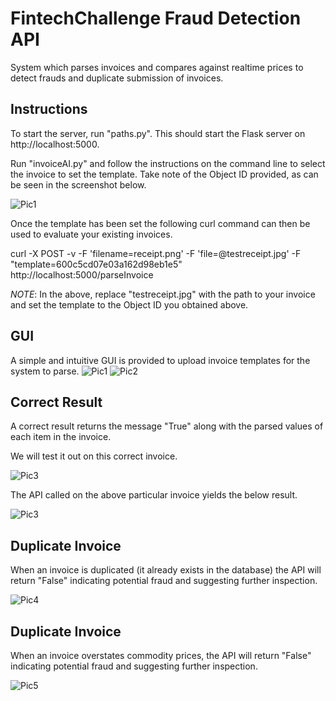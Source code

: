 # FintechChallenge Fraud Detection API

System which parses invoices and compares against realtime prices to detect frauds and duplicate submission of invoices.

## Instructions

To start the server, run "paths.py". This should start the Flask server on http://localhost:5000.

Run "invoiceAI.py" and follow the instructions on the command line to select the invoice to set the template. Take note of the Object ID provided, as can be seen in the screenshot below.

![Pic1](https://github.com/Hsengiv2000/FintechChallenge/blob/main/Gallery/settemplate.PNG)

Once the template has been set the following curl command can then be used to evaluate your existing invoices.

curl -X POST -v -F 'filename=receipt.png' -F 'file=@testreceipt.jpg' -F "template=600c5cd07e03a162d98eb1e5"  http://localhost:5000/parseInvoice

*NOTE*: In the above, replace "testreceipt.jpg" with the path to your invoice and set the template to the Object ID you obtained above.

## GUI
A simple and intuitive GUI is provided to upload invoice templates for the system to parse.
![Pic1](https://github.com/Hsengiv2000/FintechChallenge/blob/main/Gallery/templatecreation.png)
![Pic2](https://github.com/Hsengiv2000/FintechChallenge/blob/main/Gallery/alltemplate.PNG)

## Correct Result
A correct result returns the message "True" along with the parsed values of each item in the invoice.

We will test it out on this correct invoice.

![Pic3](https://github.com/Hsengiv2000/FintechChallenge/blob/main/invoices/demoinvoice.png)

The API called on the above particular invoice yields the below result.

![Pic3](https://github.com/Hsengiv2000/FintechChallenge/blob/main/Gallery/correctresult.PNG)

## Duplicate Invoice
When an invoice is duplicated (it already exists in the database) the API will return "False" indicating potential fraud and suggesting further inspection.


![Pic4](https://github.com/Hsengiv2000/FintechChallenge/blob/main/Gallery/fraudresult.PNG)

## Duplicate Invoice
When an invoice overstates commodity prices, the API will return "False" indicating potential fraud and suggesting further inspection.


![Pic5](https://github.com/Hsengiv2000/FintechChallenge/blob/main/Gallery/fraudtransaction.PNG)

